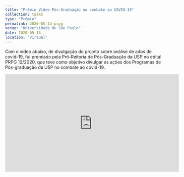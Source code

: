 ```yaml
---
title: "Prêmio Vídeo Pós-Graduação no combate ao COVID-19"
collection: talks
type: "Prêmio"
permalink: 2020-05-13-prpg
venue: "Universidade de São Paulo"
date: 2020-05-13
location: "Virtual"
---
```


Com o vídeo abaixo, de divulgação do projeto sobre análise de ados de covid-19, fui premiado pela Pró-Reitoria de Pós-Graduação da USP no edital PRPG 12/2020, que teve como objetivo divulgar as ações dos Programas de Pós-graduação da USP no combate ao covid-19. 

<iframe width="560" height="315" src="https://www.youtube.com/embed/OJEjy95VOnQ?si=Adg558KVUy8MkiY_" title="YouTube video player" frameborder="0" allow="accelerometer; autoplay; clipboard-write; encrypted-media; gyroscope; picture-in-picture; web-share" allowfullscreen></iframe>